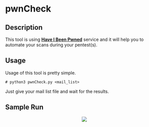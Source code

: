 # pwnCheck

<h2>Description</h2>

This tool is using **[Have I Been Pwned](https://haveibeenpwned.com)** service and it will help you to automate your scans during your pentest(s).

<h2>Usage</h2>

Usage of this tool is pretty simple.

```
# python3 pwnCheck.py <mail_list>
```

Just give your mail list file and wait for the results. 

<h2>Sample Run</h2>
<p align="center"><img src="https://i.imgur.com/C1co056.png"></p>
